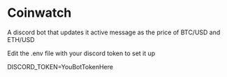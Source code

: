 # Coinwatch
A discord bot that updates it active message as the price of BTC/USD and ETH/USD

Edit the .env file with your discord token to set it up

DISCORD_TOKEN=YouBotTokenHere
